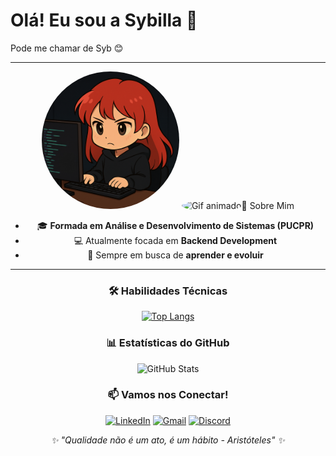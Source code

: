# Olá! Eu sou a Sybilla 👋

Pode me chamar de Syb 😊

---

<div align="center">
  <img src="./assets/sysy.png" alt="Foto da Sybilla" width="220" style="border-radius: 50%;">
  <img src="https://i.giphy.com/3oKIPnAiaMCws8nOsE.webp" alt="Gif animado" width="200" style="border-radius: 50%;>
</div>

---

### 🚀 Sobre Mim

- 🎓 **Formada em Análise e Desenvolvimento de Sistemas (PUCPR)**
- 💻 Atualmente focada em **Backend Development**
- 🌱 Sempre em busca de **aprender e evoluir**

---

### 🛠️ Habilidades Técnicas

[![Top Langs](https://github-readme-stats.vercel.app/api/top-langs/?username=sybzinha&layout=compact&theme=monokai)](https://github.com/anuraghazra/github-readme-stats)

### 📊 Estatísticas do GitHub

![GitHub Stats](https://github-readme-stats.vercel.app/api?username=sybzinha&theme=monokai&show_icons=true)

### 📫 Vamos nos Conectar!

[![LinkedIn](https://img.shields.io/badge/LinkedIn-0077B5?style=for-the-badge&logo=linkedin&logoColor=white)](https://www.linkedin.com/in/sybilla-coppi-955bb1274/)
[![Gmail](https://img.shields.io/badge/Gmail-333333?style=for-the-badge&logo=gmail&logoColor=red)](mailto:sybillafcoppi@gmail.com)
[![Discord](https://img.shields.io/badge/Discord-7289DA?style=for-the-badge&logo=discord&logoColor=white)](https://discord.com/channels/@sybzinha)

<div align="center">
  <em>✨ "Qualidade não é um ato, é um hábito - Aristóteles" ✨</em>
</div>
